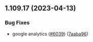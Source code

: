 ## 1.109.17 (2023-04-13)


### Bug Fixes

* google analytics ([#6039](https://github.com/EddieHubCommunity/LinkFree/issues/6039)) ([7aaba96](https://github.com/EddieHubCommunity/LinkFree/commit/7aaba96f86386ad995865c61b969deb53f2d062e))



